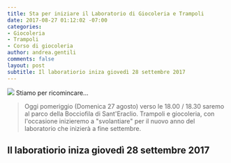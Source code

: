 ```yaml
---
title: Sta per iniziare il Laboratorio di Giocoleria e Trampoli
date: 2017-08-27 01:12:02 -07:00
categories:
- Giocoleria
- Trampoli
- Corso di giocoleria
author: andrea.gentili
comments: false
layout: post
subtitle: Il laboratiorio iniza giovedì 28 settembre 2017
---
```


<img src="{{ site.baseurl }}/img/animazione-agosto.jpg" />
Stiamo per ricomincare...

> Oggi pomeriggio (Domenica 27 agosto) verso le 18.00 / 18.30 saremo al parco della Bocciofila di Sant'Eraclio.
> Trampoli e giocoleria, con l'occasione inizieremo a "svolantiare" per il nuovo anno del laboratorio che inizierà a fine settembre.

## Il laboratiorio iniza giovedì 28 settembre 2017
